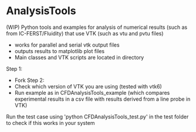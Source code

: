 # AnalysisTools
(WIP)
Python tools and examples for analysis of numerical results (such as from IC-FERST/Fluidity) that use VTK (such as vtu and pvtu files)
- works for parallel and serial vtk output files
- outputs results to matplotlib plot files
- Main classes and VTK scripts are located in directory <CFDAnalysisTools>

Step 1:
- Fork 
Step 2:
- Check which version of VTK you are using (tested with vtk6)
- Run example as in CFDAnalysisTools_example (which compares experimental results in a csv file with results derived from a line probe in VTK) 

Run the test case using 'python CFDAnalysisTools_test.py' in the test folder to check if this works in your system
